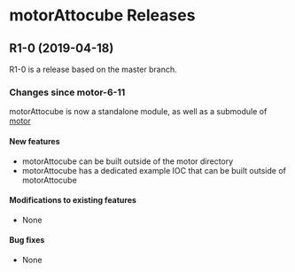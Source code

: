 # motorAttocube Releases

## __R1-0 (2019-04-18)__
R1-0 is a release based on the master branch.  

### Changes since motor-6-11

motorAttocube is now a standalone module, as well as a submodule of [motor](https://github.com/epics-modules/motor)

#### New features
* motorAttocube can be built outside of the motor directory
* motorAttocube has a dedicated example IOC that can be built outside of motorAttocube

#### Modifications to existing features
* None

#### Bug fixes
* None

